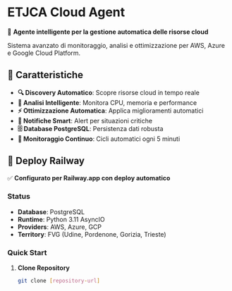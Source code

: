 # ETJCA Cloud Agent

🚀 **Agente intelligente per la gestione automatica delle risorse cloud**

Sistema avanzato di monitoraggio, analisi e ottimizzazione per AWS, Azure e Google Cloud Platform.

## 🌟 Caratteristiche

- **🔍 Discovery Automatico**: Scopre risorse cloud in tempo reale
- **🧠 Analisi Intelligente**: Monitora CPU, memoria e performance
- **⚡ Ottimizzazione Automatica**: Applica miglioramenti automatici
- **📧 Notifiche Smart**: Alert per situazioni critiche
- **🗄️ Database PostgreSQL**: Persistenza dati robusta
- **🔄 Monitoraggio Continuo**: Cicli automatici ogni 5 minuti

## 🚀 Deploy Railway

✅ **Configurato per Railway.app con deploy automatico**

### Status

- **Database**: PostgreSQL
- **Runtime**: Python 3.11 AsyncIO
- **Providers**: AWS, Azure, GCP
- **Territory**: FVG (Udine, Pordenone, Gorizia, Trieste)

### Quick Start

1. **Clone Repository**
   ```bash
   git clone [repository-url]
